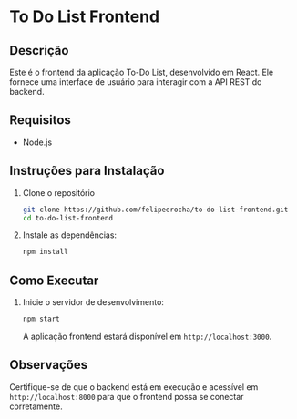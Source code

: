 # To Do List Frontend

## Descrição

Este é o frontend da aplicação To-Do List, desenvolvido em React. Ele fornece uma interface de usuário para interagir com a API REST do backend.

## Requisitos

- Node.js 

## Instruções para Instalação

1. Clone o repositório

    ```bash
    git clone https://github.com/felipeerocha/to-do-list-frontend.git
    cd to-do-list-frontend
    ```

2. Instale as dependências:

    ```bash
    npm install
    ```

## Como Executar

1. Inicie o servidor de desenvolvimento:

    ```bash
    npm start
    ```

    A aplicação frontend estará disponível em `http://localhost:3000`.

## Observações

Certifique-se de que o backend está em execução e acessível em `http://localhost:8000` para que o frontend possa se conectar corretamente.

